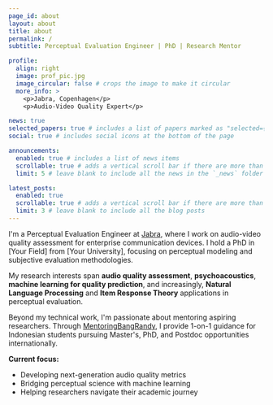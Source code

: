 ```yaml
---
page_id: about
layout: about
title: about
permalink: /
subtitle: Perceptual Evaluation Engineer | PhD | Research Mentor

profile:
  align: right
  image: prof_pic.jpg
  image_circular: false # crops the image to make it circular
  more_info: >
    <p>Jabra, Copenhagen</p>
    <p>Audio-Video Quality Expert</p>

news: true
selected_papers: true # includes a list of papers marked as "selected={true}"
social: true # includes social icons at the bottom of the page

announcements:
  enabled: true # includes a list of news items
  scrollable: true # adds a vertical scroll bar if there are more than 3 news items
  limit: 5 # leave blank to include all the news in the `_news` folder

latest_posts:
  enabled: true
  scrollable: true # adds a vertical scroll bar if there are more than 3 new posts items
  limit: 3 # leave blank to include all the blog posts
---
```


I'm a Perceptual Evaluation Engineer at [Jabra](https://www.jabra.com/), where I work on audio-video quality assessment for enterprise communication devices. I hold a PhD in [Your Field] from [Your University], focusing on perceptual modeling and subjective evaluation methodologies.

My research interests span **audio quality assessment**, **psychoacoustics**, **machine learning for quality prediction**, and increasingly, **Natural Language Processing** and **Item Response Theory** applications in perceptual evaluation.

Beyond my technical work, I'm passionate about mentoring aspiring researchers. Through [MentoringBangRandy](/mentoring/), I provide 1-on-1 guidance for Indonesian students pursuing Master's, PhD, and Postdoc opportunities internationally.

**Current focus:**
- Developing next-generation audio quality metrics
- Bridging perceptual science with machine learning
- Helping researchers navigate their academic journey
